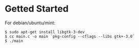 # Getted Started

For debian/ubuntu/mint:

    $ sudo apt-get install libgtk-3-dev
    $ cc main.c -o main `pkg-config --cflags --libs gtk+-3.0`
    $ ./main
